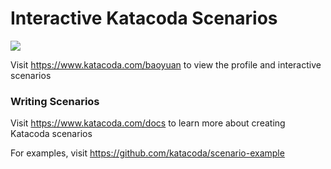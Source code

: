 # Interactive Katacoda Scenarios

[![](http://shields.katacoda.com/katacoda/baoyuan/count.svg)](https://www.katacoda.com/baoyuan "Get your profile on Katacoda.com")

Visit https://www.katacoda.com/baoyuan to view the profile and interactive scenarios

### Writing Scenarios
Visit https://www.katacoda.com/docs to learn more about creating Katacoda scenarios

For examples, visit https://github.com/katacoda/scenario-example
